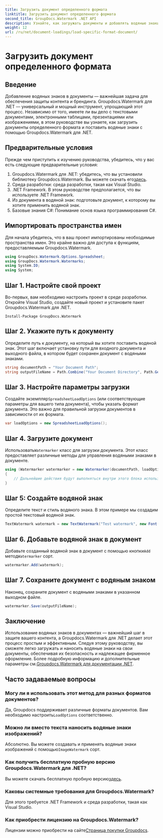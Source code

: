 ```yaml
---
title: Загрузить документ определенного формата
linktitle: Загрузить документ определенного формата
second_title: GroupDocs.Watermark .NET API
description: Узнайте, как загружать документы и добавлять водяные знаки с помощью Groupdocs для .NET, с помощью этого пошагового руководства. Защитите и промаркируйте свой контент без особых усилий.
weight: 12
url: /ru/net/document-loadings/load-specific-format-document/
---
```


# Загрузить документ определенного формата

## Введение
Добавление водяных знаков в документы — важнейшая задача для обеспечения защиты контента и брендинга. Groupdocs.Watermark для .NET — универсальный и мощный инструмент, упрощающий этот процесс. Независимо от того, имеете ли вы дело с текстовыми документами, электронными таблицами, презентациями или изображениями, в этом руководстве вы узнаете, как загрузить документы определенного формата и поставить водяные знаки с помощью Groupdocs.Watermark для .NET.
## Предварительные условия
Прежде чем приступить к изучению руководства, убедитесь, что у вас есть следующие предварительные условия:
1.  Groupdocs.Watermark для .NET: убедитесь, что вы установили библиотеку Groupdocs.Watermark. Вы можете скачать его[здесь](https://releases.groupdocs.com/Watermark/net/).
2. Среда разработки: среда разработки, такая как Visual Studio.
3. .NET Framework. В этом руководстве предполагается, что вы используете .NET Framework.
4. Из документа в водяной знак: подготовьте документ, к которому вы хотите применить водяной знак.
5. Базовые знания C#: Понимание основ языка программирования C#.

## Импортировать пространства имен
Для начала убедитесь, что в ваш проект импортированы необходимые пространства имен. Это крайне важно для доступа к функциям, предоставляемым Groupdocs.Watermark.
```csharp
using GroupDocs.Watermark.Options.Spreadsheet;
using GroupDocs.Watermark.Watermarks;
using System.IO;
using System;
```

## Шаг 1. Настройте свой проект
Во-первых, вам необходимо настроить проект в среде разработки. Откройте Visual Studio, создайте новый проект и установите пакет Groupdocs.Watermark для .NET.
```shell
Install-Package GroupDocs.Watermark
```
## Шаг 2. Укажите путь к документу
Определите путь к документу, на который вы хотите поставить водяной знак. Этот шаг включает установку пути для входного документа и выходного файла, в котором будет сохранен документ с водяными знаками.
```csharp
string documentPath = "Your Document Path";
string outputFileName = Path.Combine("Your Document Directory", Path.GetFileName(documentPath));
```
## Шаг 3. Настройте параметры загрузки
 Создайте экземпляр`SpreadsheetLoadOptions` (или соответствующие параметры для вашего типа документа), чтобы указать формат документа. Это важно для правильной загрузки документов в зависимости от их формата.
```csharp
var loadOptions = new SpreadsheetLoadOptions();
```
## Шаг 4. Загрузите документ
 Использовать`Watermarker` класс для загрузки документа. Этот класс предоставляет различные методы для управления водяными знаками в документе.
```csharp
using (Watermarker watermarker = new Watermarker(documentPath, loadOptions))
{
    // Дальнейшие действия будут выполняться внутри этого блока использования.
}
```
## Шаг 5: Создайте водяной знак
Определите текст и стиль водяного знака. В этом примере мы создадим простой текстовый водяной знак.
```csharp
TextWatermark watermark = new TextWatermark("Test watermark", new Font("Arial", 12));
```
## Шаг 6. Добавьте водяной знак в документ
Добавьте созданный водяной знак в документ с помощью кнопки`Add` метод`Watermarker` сорт.
```csharp
watermarker.Add(watermark);
```
## Шаг 7. Сохраните документ с водяным знаком
Наконец, сохраните документ с водяными знаками в указанном выходном файле.
```csharp
watermarker.Save(outputFileName);
```

## Заключение
Использование водяных знаков в документах — важнейший шаг в защите вашего контента, а Groupdocs.Watermark для .NET делает этот процесс простым и эффективным. Следуя этому руководству, вы сможете легко загружать и наносить водяные знаки на свои документы, обеспечивая их безопасность и надлежащее фирменное оформление. Более подробную информацию и дополнительные параметры см.[Groupdocs.Watermark для документации .NET](https://tutorials.groupdocs.com/Watermark/net/).
## Часто задаваемые вопросы
### Могу ли я использовать этот метод для разных форматов документов?
 Да, Groupdocs поддерживает различные форматы документов. Вам необходимо настроить`LoadOptions` соответственно.
### Можно ли вместо текста наносить водяные знаки изображений?
 Абсолютно. Вы можете создавать и применять водяные знаки изображений с помощью`ImageWatermark` сорт.
### Как получить бесплатную пробную версию Groupdocs.Watermark для .NET?
 Вы можете скачать бесплатную пробную версию[здесь](https://releases.groupdocs.com/).
### Каковы системные требования для Groupdocs.Watermark?
Для этого требуется .NET Framework и среда разработки, такая как Visual Studio.
### Как приобрести лицензию на Groupdocs.Watermark?
Лицензии можно приобрести на сайте[Страница покупки Groupdocs](https://purchase.groupdocs.com/buy).